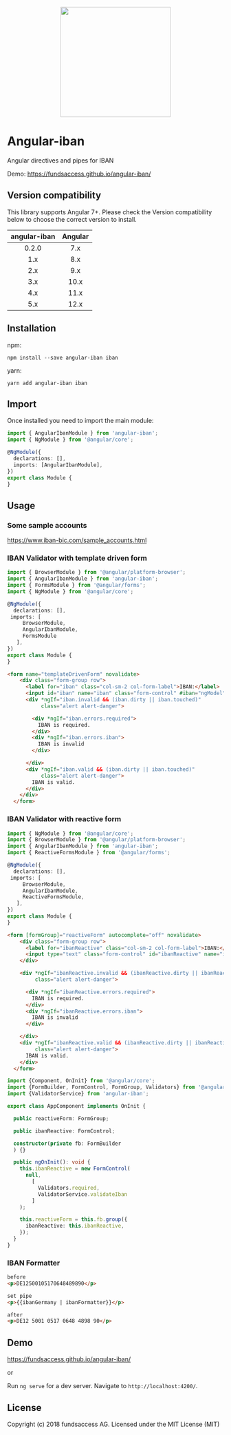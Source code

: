 <p align="center">
  <img height="256px" width="256px" style="text-align: center;" src="https://fundsaccess.github.io/angular-iban/assets/angular.svg">
</p>

# Angular-iban

Angular directives and pipes for IBAN

Demo: https://fundsaccess.github.io/angular-iban/

## Version compatibility

This library supports Angular 7+. Please check the Version compatibility below to choose the correct version to install.

| angular-iban | Angular |
|:------------:|:-------:|
|     0.2.0    |   7.x   |
|      1.x     |   8.x   |
|      2.x     |   9.x   |
|      3.x     |  10.x   |
|      4.x     |  11.x   |
|      5.x     |  12.x   |

## Installation

npm:
```shell
npm install --save angular-iban iban
```

yarn:
```shell
yarn add angular-iban iban
```


## Import

Once installed you need to import the main module:
```typescript
import { AngularIbanModule } from 'angular-iban';
import { NgModule } from '@angular/core';

@NgModule({
  declarations: [],
  imports: [AngularIbanModule], 
})
export class Module {
}
```

## Usage

### Some sample accounts
https://www.iban-bic.com/sample_accounts.html

### IBAN Validator with template driven form

```typescript
import { BrowserModule } from '@angular/platform-browser';
import { AngularIbanModule } from 'angular-iban';
import { FormsModule } from '@angular/forms';
import { NgModule } from '@angular/core';

@NgModule({
  declarations: [],
 imports: [
     BrowserModule,
     AngularIbanModule,
     FormsModule
   ],
})
export class Module {
}
```


```html
<form name="templateDrivenForm" novalidate>
    <div class="form-group row">
      <label for="iban" class="col-sm-2 col-form-label">IBAN:</label>
      <input id="iban" name="iban" class="form-control" #iban="ngModel" type="text" ibanValidator [(ngModel)]="testIban" [ngModelOptions]="{standalone: true}" required autocomplete="off">
      <div *ngIf="iban.invalid && (iban.dirty || iban.touched)"
           class="alert alert-danger">

        <div *ngIf="iban.errors.required">
          IBAN is required.
        </div>
        <div *ngIf="iban.errors.iban">
          IBAN is invalid
        </div>

      </div>
      <div *ngIf="iban.valid && (iban.dirty || iban.touched)"
           class="alert alert-danger">
        IBAN is valid.
      </div>
    </div>
  </form>
```

### IBAN Validator with reactive form
```typescript
import { NgModule } from '@angular/core';
import { BrowserModule } from '@angular/platform-browser';
import { AngularIbanModule } from 'angular-iban';
import { ReactiveFormsModule } from '@angular/forms';

@NgModule({
  declarations: [],
 imports: [
     BrowserModule,
     AngularIbanModule,
     ReactiveFormsModule,
   ],
})
export class Module {
}
```

```html
<form [formGroup]="reactiveForm" autocomplete="off" novalidate>
    <div class="form-group row">
      <label for="ibanReactive" class="col-sm-2 col-form-label">IBAN:</label>
      <input type="text" class="form-control" id="ibanReactive" name="ibanReactive" formControlName="ibanReactive" required>
    </div>

    <div *ngIf="ibanReactive.invalid && (ibanReactive.dirty || ibanReactive.touched)"
         class="alert alert-danger">

      <div *ngIf="ibanReactive.errors.required">
        IBAN is required.
      </div>
      <div *ngIf="ibanReactive.errors.iban">
        IBAN is invalid
      </div>

    </div>
    <div *ngIf="ibanReactive.valid && (ibanReactive.dirty || ibanReactive.touched)"
         class="alert alert-danger">
      IBAN is valid.
    </div>
  </form>
```

```typescript
import {Component, OnInit} from '@angular/core';
import {FormBuilder, FormControl, FormGroup, Validators} from '@angular/forms';
import {ValidatorService} from 'angular-iban';

export class AppComponent implements OnInit {

  public reactiveForm: FormGroup;

  public ibanReactive: FormControl;

  constructor(private fb: FormBuilder
  ) {}

  public ngOnInit(): void {
    this.ibanReactive = new FormControl(
      null,
        [
          Validators.required,
          ValidatorService.validateIban
        ]
    );

    this.reactiveForm = this.fb.group({
      ibanReactive: this.ibanReactive,
    });
  }
}
```

### IBAN Formatter
```html
before
<p>DE12500105170648489890</p>

set pipe
<p>{{ibanGermany | ibanFormatter}}</p>

after
<p>DE12 5001 0517 0648 4898 90</p>
```

## Demo
 
https://fundsaccess.github.io/angular-iban/

or

Run `ng serve` for a dev server. Navigate to `http://localhost:4200/`.

## License

Copyright (c) 2018 fundsaccess AG. Licensed under the MIT License (MIT)



